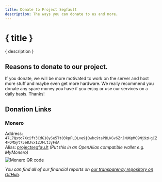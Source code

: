 ```yaml
---
title: Donate to Project Segfault
description: The ways you can donate to us and more.
---
```


# { title }

{ description }

## Reasons to donate to our project.

If you donate, we will be more motivated to work on the server and host more stuff and maybe even get more hardware. We really recommend you donate any spare money you have if you enjoy or use our services on a daily basis. Thanks!

## Donation Links

<h3>Monero</h3>

<div class="monero">
    <div class="written">
        <span>Address: <code>47L7Qsto7XcifY3CdG18ySe5Tt83kpFLDLve9jQwbc9taPBLNGv6ZrJNUKpMG9Nj9zHgCZ4FQMSyt75e8Jvx12JFLtJyFdA</code></span><br />
        <span>Alias: <a href="https://projectsegfau.lt/">projectsegfau.lt</a> <i>(Put this in an OpenAlias compatible wallet e.g. MyMonero)</i></span>
    </div>
    <div class="qr">
        <img src="/Monero.png" alt="Monero QR code" />
    </div>
</div>

_You can find all of our financial reports on [our transparency repository on GitHub](https://github.com/ProjectSegfault/transparency/)._

<style>
    .monero {
        display: flex;
        flex-direction: row;
        align-items: center;
        gap: 8px;
        word-wrap: break-word;
    }

    @media screen and (max-width: 1004px) {
        .monero {
            flex-direction: column;
            align-items: initial;
        }
    }

</style>
